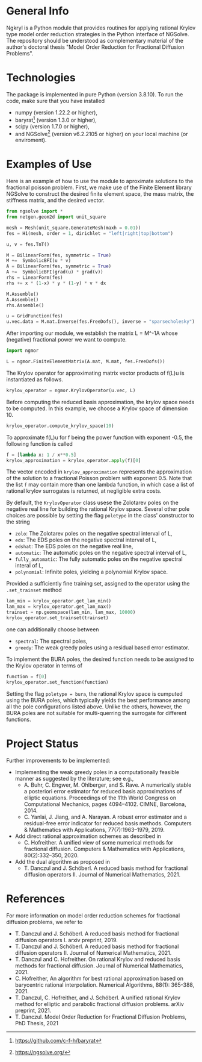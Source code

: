 # General Info

Ngkryl is a Python module that provides routines for applying rational Krylov type model order reduction strategies in the Python interface of NGSolve. The repository should be understood as complementary material of the author's doctoral thesis "Model Order Reduction for Fractional Diffusion Problems".

# Technologies

The package is implemented in pure Python (version 3.8.10). To run the code, make sure that you have installed
- numpy (version 1.22.2 or higher),
- baryrat[^2] (version 1.3.0 or higher),
- scipy (version 1.7.0 or higher),
- and NGSolve[^1] (version v6.2.2105 or higher)
on your local machine (or enviroment).

[^1]: https://ngsolve.org/ 
[^2]: https://github.com/c-f-h/baryrat
 

# Examples of Use

Here is an example of how to use the module to aproximate solutions to the fractional poisson problem. First, we make use of the Finite Element library NGSolve to construct the desired finite element space, the mass matrix, the stiffness matrix, and the desired vector.
```python
from ngsolve import *
from netgen.geom2d import unit_square

mesh = Mesh(unit_square.GenerateMesh(maxh = 0.01))
fes = H1(mesh, order = 1, dirichlet = "left|right|top|bottom")

u, v = fes.TnT()

M = BilinearForm(fes, symmetric = True)
M +=  SymbolicBFI(u * v)
A = BilinearForm(fes, symmetric = True)
A +=  SymbolicBFI(grad(u) * grad(v))
rhs = LinearForm(fes)
rhs += x * (1-x) * y * (1-y) * v * dx

M.Assemble()
A.Assemble()
rhs.Assemble()

u = GridFunction(fes)
u.vec.data = M.mat.Inverse(fes.FreeDofs(), inverse = "sparsecholesky") * rhs.vec
```
After importing our module, we establish the matrix L = M^-1A whose (negative) fractional power we want to compute.
```python
import ngmor

L = ngmor.FiniteElementMatrix(A.mat, M.mat, fes.FreeDofs())
```
The Krylov operator for approximating matrix vector products of f(L)u is instantiated as follows.
```python
krylov_operator = ngmor.KrylovOperator(u.vec, L)
```
Before computing the reduced basis approximation, the krylov space needs to be computed. In this example, we choose a Krylov space of dimension 10.
```python
krylov_operator.compute_krylov_space(10)
```
To approximate f(L)u for f being the power function with exponent -0.5, the following function is called 
```python
f = [lambda x: 1 / x**0.5]
krylov_approximation = krylov_operator.apply(f)[0]
```
The vector encoded in `krylov_approximation` represents the approximation of the solution to a fractional Poisson problem with exponent 0.5. Note that the list `f` may contain more than one lambda function, in which case a list of rational krylov surrogates is returned, at negligible extra costs. 

By default, the `KrylovOperator` class usese the Zolotarev poles on the negative real line for building the rational Krylov space. Several other pole choices are possible by setting the flag `poletype` in the class' constructor to the string
- `zolo`: The Zolotarev poles on the negative spectral interval of L,
- `eds`: The EDS poles on the negative spectral interval of L,
- `edshat`: The EDS poles on the negative real line,
- `automatic`: The automatic poles on the negative spectral interval of L,
- `fully_automatic`: The fully automatic poles on the negative spectral interal of L,
- `polynomial`: Infinite poles, yielding a polynomial Krylov space. 

Provided a sufficiently fine training set, assigned to the operator using the `.set_trainset` method
```python
lam_min = krylov_operator.get_lam_min()
lam_max = krylov_operator.get_lam_max()
trainset = np.geomspace(lam_min, lam_max, 10000)
krylov_operator.set_trainset(trainset)
```
one can additionally choose between
- `spectral`: The spectral poles,
- `greedy`: The weak greedy poles using a residual based error estimator.

To implement the BURA poles, the desired function needs to be assigned to the Krylov operator in terms of
```python
function = f[0]
krylov_operator.set_function(function)
```
Setting the flag `poletype = bura`, the rational Krylov space is cumputed using the BURA poles, which typically yields the best performance among all the pole configurations listed above. Unlike the others, however, the BURA poles are not suitable for multi-querring the surrogate for different functions.

# Project Status

Further improvements to be implemented:

- Implementing the weak greedy poles in a computationally feasible manner as suggested by the literature; see e.g., 
  - A. Buhr, C. Engwer, M. Ohlberger, and S. Rave. A numerically stable a posteriori error estimator for reduced basis approximations of elliptic equations. Proceedings of the 11th World Congress on Computational Mechanics, pages 4094–4102. CIMNE, Barcelona, 2014.
  - C. Yanlai, J. Jiang, and A. Narayan. A robust error estimator and a residual-free error indicator for reduced basis methods. Computers & Mathematics  with Applications, 77(7):1963–1979, 2019.
- Add direct rational approximation schemes as described in
  - C. Hofreither. A unified view of some numerical methods for fractional diffusion. Computers & Mathematics with Applications, 80(2):332–350, 2020.
- Add the dual algorithm as proposed in 
  - T. Danczul and J. Schöberl. A reduced basis method for fractional diffusion operators II. Journal of Numerical Mathematics, 2021.

# References
For more information on model order reduction schemes for fractional diffusion problems, we refer to

- T. Danczul and J. Schöberl. A reduced basis method for fractional diffusion operators I. arxiv preprint, 2019.
- T. Danczul and J. Schöberl. A reduced basis method for fractional diffusion operators II. Journal of Numerical Mathematics, 2021.
- T. Danczul and C. Hofreither. On rational Krylov and reduced basis methods for fractional diffusion. Journal of Numerical Mathematics, 2021.
- C. Hofreither, An algorithm for best rational approximation based on barycentric rational interpolation. Numerical Algorithms, 88(1): 365-388, 2021.
- T. Danczul, C. Hofreither, and J. Schöberl. A unified rational Krylov method for elliptic and parabolic fractional diffusion problems. arXiv preprint, 2021.
- T. Danczul. Model Order Reduction for Fractional Diffusion Problems, PhD Thesis, 2021
